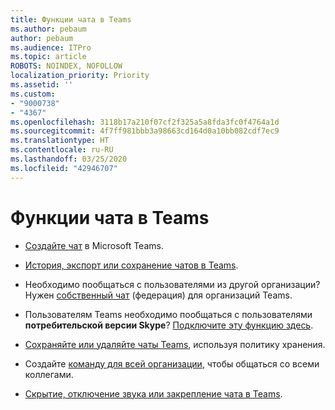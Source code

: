 ```yaml
---
title: Функции чата в Teams
ms.author: pebaum
author: pebaum
ms.audience: ITPro
ms.topic: article
ROBOTS: NOINDEX, NOFOLLOW
localization_priority: Priority
ms.assetid: ''
ms.custom:
- "9000738"
- "4367"
ms.openlocfilehash: 3118b17a210f07cf2f325a5a8fda3fc0f4764a1d
ms.sourcegitcommit: 4f7ff981bbb3a98663cd164d0a10bb082cdf7ec9
ms.translationtype: HT
ms.contentlocale: ru-RU
ms.lasthandoff: 03/25/2020
ms.locfileid: "42946707"
---
```

# <a name="teams-chat-functionality"></a>Функции чата в Teams

- [Создайте чат](https://support.office.com/article/start-a-chat-in-teams-0c71b32b-c050-4930-a887-5afbe742b3d8) в Microsoft Teams.

- [История, экспорт или сохранение чатов в Teams](https://docs.microsoft.com/alchemyinsights/chat-history-in-microsoft-teams).

- Необходимо пообщаться с пользователями из другой организации? Нужен [собственный чат](https://docs.microsoft.com/microsoftteams/native-chat-for-external-users) (федерация) для организаций Teams.

- Пользователям Teams необходимо пообщаться с пользователями **потребительской версии Skype**? [Подключите эту функцию здесь](https://docs.microsoft.com/microsoftteams/manage-external-access#step-1---enable-your-organization-to-communicate-with-another-teams-organization). 

- [Сохраняйте или удаляйте чаты Teams](https://docs.microsoft.com/microsoftteams/retention-policies), используя политику хранения.

- Создайте [команду для всей организации](https://docs.microsoft.com/microsoftteams/create-an-org-wide-team), чтобы общаться со всеми коллегами.

- [Скрытие, отключение звука или закрепление чата в Teams](https://support.office.com/article/hide-mute-or-pin-a-chat-in-teams-9aee02ef-713d-495b-8a73-9762d8e4b066).
